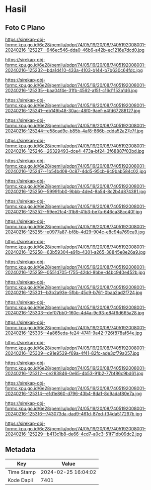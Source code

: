 # Hasil

## Foto C Plano

https://sirekap-obj-formc.kpu.go.id/6e28/pemilu/pdpr/74/05/19/20/08/7405192008001-20240216-125227--646ec546-dda0-46b6-a42b-ec1216e7dcd0.jpg

https://sirekap-obj-formc.kpu.go.id/6e28/pemilu/pdpr/74/05/19/20/08/7405192008001-20240216-125232--bda1d410-433a-4103-b144-b7b630c64fdc.jpg

https://sirekap-obj-formc.kpu.go.id/6e28/pemilu/pdpr/74/05/19/20/08/7405192008001-20240216-125235--baa04f4e-31fb-4562-a151-c16d1152a1d6.jpg

https://sirekap-obj-formc.kpu.go.id/6e28/pemilu/pdpr/74/05/19/20/08/7405192008001-20240216-125241--eb149b48-30ac-48f0-9aef-e4fd67288127.jpg

https://sirekap-obj-formc.kpu.go.id/6e28/pemilu/pdpr/74/05/19/20/08/7405192008001-20240216-125244--e58cad9e-b85b-4af8-866b-cdda52a27e7f.jpg

https://sirekap-obj-formc.kpu.go.id/6e28/pemilu/pdpr/74/05/19/20/08/7405192008001-20240216-125246--26329493-dce4-473a-bf24-3f68887f03bd.jpg

https://sirekap-obj-formc.kpu.go.id/6e28/pemilu/pdpr/74/05/19/20/08/7405192008001-20240216-125247--1b54bd08-0c87-4dd5-95cb-9c9bab584c02.jpg

https://sirekap-obj-formc.kpu.go.id/6e28/pemilu/pdpr/74/05/19/20/08/7405192008001-20240216-125250--59991bb0-9bbb-4de4-8a54-8c2b4d874381.jpg

https://sirekap-obj-formc.kpu.go.id/6e28/pemilu/pdpr/74/05/19/20/08/7405192008001-20240216-125252--59ee2fc4-31b8-41b3-be7a-646ca38cc40f.jpg

https://sirekap-obj-formc.kpu.go.id/6e28/pemilu/pdpr/74/05/19/20/08/7405192008001-20240216-125255--e0977a87-bf8b-4d29-904c-e8c94a769ca9.jpg

https://sirekap-obj-formc.kpu.go.id/6e28/pemilu/pdpr/74/05/19/20/08/7405192008001-20240216-125258--63b59304-e91b-4301-a265-38845e8e26a9.jpg

https://sirekap-obj-formc.kpu.go.id/6e28/pemilu/pdpr/74/05/19/20/08/7405192008001-20240216-125259--0551d705-f755-42dd-8bbe-d4bc940e452b.jpg

https://sirekap-obj-formc.kpu.go.id/6e28/pemilu/pdpr/74/05/19/20/08/7405192008001-20240216-125301--b3b2a93e-5fbb-45c9-b761-0baa2ad2f724.jpg

https://sirekap-obj-formc.kpu.go.id/6e28/pemilu/pdpr/74/05/19/20/08/7405192008001-20240216-125303--def07bb0-160e-4d4a-9c93-e84f6d665a28.jpg

https://sirekap-obj-formc.kpu.go.id/6e28/pemilu/pdpr/74/05/19/20/08/7405192008001-20240216-125305--4a865eda-fe24-4741-9a42-726f878af64e.jpg

https://sirekap-obj-formc.kpu.go.id/6e28/pemilu/pdpr/74/05/19/20/08/7405192008001-20240216-125309--c91e9539-f69a-4f41-82fc-ade3cf79a057.jpg

https://sirekap-obj-formc.kpu.go.id/6e28/pemilu/pdpr/74/05/19/20/08/7405192008001-20240216-125312--ce283846-0e65-4b53-91b2-77bf86c9bd61.jpg

https://sirekap-obj-formc.kpu.go.id/6e28/pemilu/pdpr/74/05/19/20/08/7405192008001-20240216-125314--e1d1e860-d796-43b4-8da1-8d9adaf80e7a.jpg

https://sirekap-obj-formc.kpu.go.id/6e28/pemilu/pdpr/74/05/19/20/08/7405192008001-20240216-125316--743073da-dad9-461d-87ed-f34da517297b.jpg

https://sirekap-obj-formc.kpu.go.id/6e28/pemilu/pdpr/74/05/19/20/08/7405192008001-20240216-125229--b413c1b8-de66-4cd7-a0c3-51f71db09dc2.jpg


## Metadata

| Key        | Value               |
| ---------- | ------------------- |
| Time Stamp | 2024-02-25 16:04:02 |
| Kode Dapil | 7401                |



